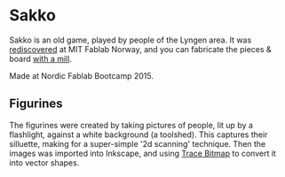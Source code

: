 
# Sakko

Sakko is an old game, played by people of the Lyngen area.
It was [rediscovered](http://www.fablab.no/index.php/news-nyheter/229-206) at MIT Fablab Norway,
and you can fabricate the pieces & board [with a mill](http://www.inference.phy.cam.ac.uk/cs482/fablab/projects/sakko/).

Made at Nordic Fablab Bootcamp 2015.

## Figurines

The figurines were created by taking pictures of people, lit up by a flashlight, against a white background (a toolshed).
This captures their silluette, making for a super-simple '2d scanning' technique.
Then the images was imported into Inkscape, and using [Trace Bitmap](https://inkscape.org/en/doc/tracing/tutorial-tracing.html)
to convert it into vector shapes.
